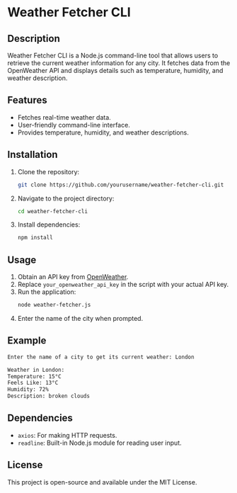 # Weather Fetcher CLI

## Description
Weather Fetcher CLI is a Node.js command-line tool that allows users to retrieve the current weather information for any city. It fetches data from the OpenWeather API and displays details such as temperature, humidity, and weather description.

## Features
- Fetches real-time weather data.
- User-friendly command-line interface.
- Provides temperature, humidity, and weather descriptions.

## Installation
1. Clone the repository:
   ```bash
   git clone https://github.com/yourusername/weather-fetcher-cli.git
   ```
2. Navigate to the project directory:
   ```bash
   cd weather-fetcher-cli
   ```
3. Install dependencies:
   ```bash
   npm install
   ```

## Usage
1. Obtain an API key from [OpenWeather](https://openweathermap.org/api).
2. Replace `your_openweather_api_key` in the script with your actual API key.
3. Run the application:
   ```bash
   node weather-fetcher.js
   ```
4. Enter the name of the city when prompted.

## Example
```bash
Enter the name of a city to get its current weather: London

Weather in London:
Temperature: 15°C
Feels Like: 13°C
Humidity: 72%
Description: broken clouds
```

## Dependencies
- `axios`: For making HTTP requests.
- `readline`: Built-in Node.js module for reading user input.

## License
This project is open-source and available under the MIT License.
